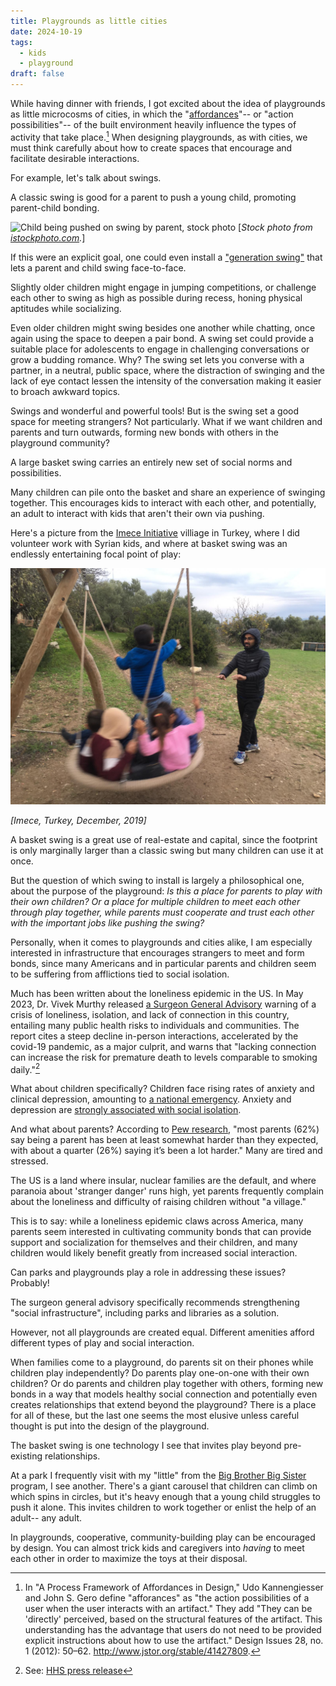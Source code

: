 ```yaml
---
title: Playgrounds as little cities
date: 2024-10-19
tags:
  - kids
  - playground
draft: false
---
```


While having dinner with friends, I got excited about the idea of playgrounds as little microcosms of cities, in which the "[affordances](http://www.jstor.org/stable/41427809)"-- or "action possibilities"-- of the built environment heavily influence the types of activity that take place.[^1] When designing playgrounds, as with cities, we must think carefully about how to create spaces that encourage and facilitate desirable interactions.

For example, let's talk about swings.

A classic swing is good for a parent to push a young child, promoting parent-child bonding.

![Child being pushed on swing by parent, stock photo](https://media.istockphoto.com/id/485652581/photo/boy-on-a-swing.jpg?s=612x612&w=0&k=20&c=S2BuA-22aNdyTIHuNI2NcKNJYwZXde-bcfgAjvliTko=)
[_Stock photo from [istockphoto.com](https://www.istockphoto.com/photos/parent-pushing-kid-on-swing)._]

If this were an explicit goal, one could even install a ["generation swing"](https://leaparkandplay.com/product/generation-swing) that lets a parent and child swing face-to-face.

Slightly older children might engage in jumping competitions, or challenge each other to swing as high as possible during recess, honing physical aptitudes while socializing.

Even older children might swing besides one another while chatting, once again using the space to deepen a pair bond. A swing set could provide a suitable place for adolescents to engage in challenging conversations or grow a budding romance. Why? The swing set lets you converse with a partner, in a neutral, public space, where the distraction of swinging and the lack of eye contact lessen the intensity of the conversation making it easier to broach awkward topics.

Swings and wonderful and powerful tools! But is the swing set a good space for meeting strangers? Not particularly. What if we want children and parents and turn outwards, forming new bonds with others in the playground community?

A large basket swing carries an entirely new set of social norms and possibilities.

Many children can pile onto the basket and share an experience of swinging together. This encourages kids to interact with each other, and potentially, an adult to interact with kids that aren't their own via pushing.

Here's a picture from the [Imece Initiative](https://www.imeceinitiative.com/en/) villiage in Turkey, where I did volunteer work with Syrian kids, and where at basket swing was an endlessly entertaining focal point of play:

![Children enjoying basket swing together in Turkey. December, 2019.](./img/basket-swing.jpg)

_[Imece, Turkey, December, 2019]_

A basket swing is a great use of real-estate and capital, since the footprint is only marginally larger than a classic swing but many children can use it at once.

But the question of which swing to install is largely a philosophical one, about the purpose of the playground: _Is this a place for parents to play with their own children? Or a place for multiple children to meet each other through play together, while parents must cooperate and trust each other with the important jobs like pushing the swing?_

Personally, when it comes to playgrounds and cities alike, I am especially interested in infrastructure that encourages strangers to meet and form bonds, since many Americans and in particular parents and children seem to be suffering from afflictions tied to social isolation.

Much has been written about the loneliness epidemic in the US. In May 2023, Dr. Vivek Murthy released [a Surgeon General Advisory](https://www.hhs.gov/about/news/2023/05/03/new-surgeon-general-advisory-raises-alarm-about-devastating-impact-epidemic-loneliness-isolation-united-states.html) warning of a crisis of loneliness, isolation, and lack of connection in this country, entailing many public health risks to individuals and communities. The report cites a steep decline in-person interactions, accelerated by the covid-19 pandemic, as a major culprit, and warns that "lacking connection can increase the risk for premature death to levels comparable to smoking daily."[^2]

What about children specifically? Children face rising rates of anxiety and clinical depression, amounting to [a national emergency](https://www.npr.org/2021/10/20/1047624943/pediatricians-call-mental-health-crisis-among-kids-a-national-emergency). Anxiety and depression are [strongly associated with social isolation](https://pubmed.ncbi.nlm.nih.gov/34614137/).

And what about parents? According to [Pew research](https://www.pewresearch.org/social-trends/2023/01/24/parenting-in-america-today/), "most parents (62%) say being a parent has been at least somewhat harder than they expected, with about a quarter (26%) saying it’s been a lot harder." Many are tired and stressed.

The US is a land where insular, nuclear families are the default, and where paranoia about 'stranger danger' runs high, yet parents frequently complain about the loneliness and difficulty of raising children without "a village."

This is to say: while a loneliness epidemic claws across America, many parents seem interested in cultivating community bonds that can provide support and socialization for themselves and their children, and many children would likely benefit greatly from increased social interaction.

Can parks and playgrounds play a role in addressing these issues? Probably!

The surgeon general advisory specifically recommends strengthening "social infrastructure", including parks and libraries as a solution.

However, not all playgrounds are created equal. Different amenities afford different types of play and social interaction.

When families come to a playground, do parents sit on their phones while children play independently? Do parents play one-on-one with their own children? Or do parents and children play together with others, forming new bonds in a way that models healthy social connection and potentially even creates relationships that extend beyond the playground? There is a place for all of these, but the last one seems the most elusive unless careful thought is put into the design of the playground.

The basket swing is one technology I see that invites play beyond pre-existing relationships.

At a park I frequently visit with my "little" from the [Big Brother Big Sister](https://www.bbbs.org/) program, I see another. There's a giant carousel that children can climb on which spins in circles, but it's heavy enough that a young child struggles to push it alone. This invites children to work together or enlist the help of an adult-- any adult.

In playgrounds, cooperative, community-building play can be encouraged by design. You can almost trick kids and caregivers into _having_ to meet each other in order to maximize the toys at their disposal.

[^1]: In "A Process Framework of Affordances in Design," Udo Kannengiesser and John S. Gero define "afforances" as "the action possibilities of a user when the user interacts with an artifact." They add "They can be 'directly' perceived, based on the structural features of the artifact. This understanding has the advantage that users do not need to be provided explicit instructions about how to use the artifact." Design Issues 28, no. 1 (2012): 50–62. http://www.jstor.org/stable/41427809.

[^2]: See: [HHS press release](https://www.hhs.gov/about/news/2023/05/03/new-surgeon-general-advisory-raises-alarm-about-devastating-impact-epidemic-loneliness-isolation-united-states.html)
